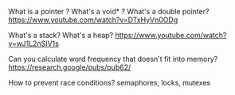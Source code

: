 What is a pointer ? What's a void* ? What's a double pointer?
https://www.youtube.com/watch?v=DTxHyVn0ODg

What's a stack? What's a heap?
https://www.youtube.com/watch?v=wJ1L2nSIV1s

Can you calculate word frequency that doesn't fit into memory?
https://research.google/pubs/pub62/


How to prevent race conditions? semaphores, locks, mutexes